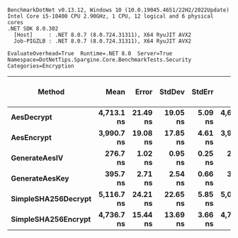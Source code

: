 ```

BenchmarkDotNet v0.13.12, Windows 10 (10.0.19045.4651/22H2/2022Update)
Intel Core i5-10400 CPU 2.90GHz, 1 CPU, 12 logical and 6 physical cores
.NET SDK 8.0.302
  [Host]     : .NET 8.0.7 (8.0.724.31311), X64 RyuJIT AVX2
  Job-PIGZLB : .NET 8.0.7 (8.0.724.31311), X64 RyuJIT AVX2

EvaluateOverhead=True  Runtime=.NET 8.0  Server=True  
Namespace=DotNetTips.Spargine.Core.BenchmarkTests.Security  Categories=Encryption  

```
| Method              | Mean       | Error    | StdDev   | StdErr  | Min        | Q1         | Median     | Q3         | Max        | Op/s        | CI99.9% Margin | Iterations | Kurtosis | MValue | Skewness | Rank | LogicalGroup | Baseline | Exceptions | Gen0   | Completed Work Items | Lock Contentions | Code Size | Gen1   | Allocated |
|-------------------- |-----------:|---------:|---------:|--------:|-----------:|-----------:|-----------:|-----------:|-----------:|------------:|---------------:|-----------:|---------:|-------:|---------:|-----:|------------- |--------- |-----------:|-------:|---------------------:|-----------------:|----------:|-------:|----------:|
| **AesDecrypt**          | **4,713.1 ns** | **21.49 ns** | **19.05 ns** | **5.09 ns** | **4,676.3 ns** | **4,702.9 ns** | **4,712.1 ns** | **4,720.1 ns** | **4,747.6 ns** |   **212,174.4** |      **21.490 ns** |      **14.00** |    **2.416** |  **2.000** |   **0.1292** |    **4** | *****            | **No**       |          **-** | **0.1526** |                    **-** |                **-** |   **3,840 B** | **0.0076** |   **14080 B** |
| **AesEncrypt**          | **3,990.7 ns** | **19.08 ns** | **17.85 ns** | **4.61 ns** | **3,966.2 ns** | **3,977.2 ns** | **3,978.7 ns** | **4,005.0 ns** | **4,024.9 ns** |   **250,582.2** |      **19.078 ns** |      **15.00** |    **1.584** |  **2.000** |   **0.3523** |    **3** | *****            | **No**       |          **-** | **0.1373** |                    **-** |                **-** |   **3,834 B** | **0.0076** |   **12656 B** |
| **GenerateAesIV**       |   **276.7 ns** |  **1.02 ns** |  **0.95 ns** | **0.25 ns** |   **275.1 ns** |   **276.1 ns** |   **276.7 ns** |   **277.2 ns** |   **278.4 ns** | **3,613,799.7** |       **1.020 ns** |      **15.00** |    **2.018** |  **2.000** |   **0.3256** |    **1** | *****            | **No**       |          **-** | **0.0024** |                    **-** |                **-** |   **1,145 B** |      **-** |     **256 B** |
| **GenerateAesKey**      |   **395.7 ns** |  **2.71 ns** |  **2.54 ns** | **0.66 ns** |   **392.5 ns** |   **393.5 ns** |   **395.6 ns** |   **397.3 ns** |   **400.6 ns** | **2,527,215.7** |       **2.715 ns** |      **15.00** |    **1.773** |  **2.000** |   **0.4236** |    **2** | *****            | **No**       |          **-** | **0.0038** |                    **-** |                **-** |   **1,247 B** |      **-** |     **368 B** |
| **SimpleSHA256Decrypt** | **5,116.7 ns** | **24.21 ns** | **22.65 ns** | **5.85 ns** | **5,082.7 ns** | **5,099.8 ns** | **5,117.4 ns** | **5,130.1 ns** | **5,159.2 ns** |   **195,438.3** |      **24.210 ns** |      **15.00** |    **2.005** |  **2.000** |   **0.3291** |    **5** | *****            | **No**       |          **-** | **0.1221** |                    **-** |                **-** |     **376 B** |      **-** |   **11200 B** |
| **SimpleSHA256Encrypt** | **4,736.7 ns** | **15.44 ns** | **13.69 ns** | **3.66 ns** | **4,702.7 ns** | **4,734.3 ns** | **4,738.3 ns** | **4,744.3 ns** | **4,757.9 ns** |   **211,115.3** |      **15.439 ns** |      **14.00** |    **3.493** |  **2.000** |  **-0.8490** |    **4** | *****            | **No**       |          **-** | **0.1373** |                    **-** |                **-** |     **373 B** | **0.0076** |   **12848 B** |
